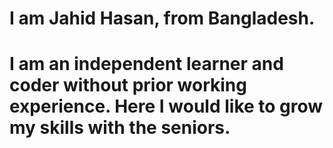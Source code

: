 # I am Jahid Hasan, from Bangladesh.

# I am an independent learner and coder without prior working experience. Here I would like to grow my skills with the seniors.
